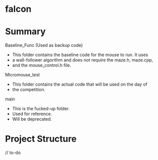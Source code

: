 # falcon
# Summary
Baseline_Func (Used as backup code)
 - This folder contains the baseline code for the mouse to run. It uses
 - a wall-follower algorithm and does not require the maze.h, maze.cpp,
 - and the mouse_control.h file.
 
Micromouse_test
 - This folder contains the actual code that will be used on the day of 
 - the competition. 

main
- This is the fucked-up folder.
- Used for reference.
- Will be deprecated.

# Project Structure
// to-do
